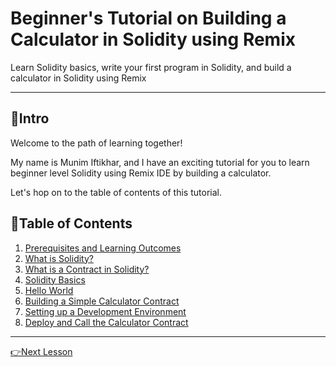 <h1>Beginner's Tutorial on Building a Calculator in Solidity using Remix</h1>
<p>Learn Solidity basics, write your first program in Solidity, and build a calculator in Solidity using Remix</p>

---

## :tulip:Intro

Welcome to the path of learning together!

My name is Munim Iftikhar, and I have an exciting tutorial for you to learn beginner level Solidity using Remix IDE by building a calculator.

Let's hop on to the table of contents of this tutorial.

## :seedling:Table of Contents

1. [Prerequisites and Learning Outcomes](https://github.com/MunimIftikhar/Beginner-s-Tutorial-on-Building-a-Calculator-in-Solidity-Using-Remix/edit/main/1.%20Prerequisites%20and%20Learning%20Outcomes.md)
2. [What is Solidity?](https://github.com/MunimIftikhar/Beginner-s-Tutorial-on-Building-a-Calculator-in-Solidity-Using-Remix/blob/main/2.%20What%20is%20Solidity.md)
3. [What is a Contract in Solidity?](https://github.com/MunimIftikhar/Beginner-s-Tutorial-on-Building-a-Calculator-in-Solidity-Using-Remix/blob/main/3.%20What%20is%20a%20Contract%20in%20Solidity.md)
4. [Solidity Basics](https://github.com/MunimIftikhar/Beginner-s-Tutorial-on-Building-a-Calculator-in-Solidity-Using-Remix/blob/main/4.%20Solidity%20Basics.md)
5. [Hello World](https://github.com/MunimIftikhar/Beginner-s-Tutorial-on-Building-a-Calculator-in-Solidity-Using-Remix/blob/main/5.%20Hello%20World.md)
6. [Building a Simple Calculator Contract](https://github.com/MunimIftikhar/Beginner-s-Tutorial-on-Building-a-Calculator-in-Solidity-Using-Remix/blob/main/6.%20Build%20a%20Simple%20Calculator%20Contract.md)
7. [Setting up a Development Environment](https://github.com/MunimIftikhar/Beginner-s-Tutorial-on-Building-a-Calculator-in-Solidity-Using-Remix/blob/main/7.%20Setting%20up%20a%20Development%20Environment.md)
8. [Deploy and Call the Calculator Contract](https://github.com/MunimIftikhar/Beginner-s-Tutorial-on-Building-a-Calculator-in-Solidity-Using-Remix/blob/main/8.%20Deploy%20and%20Call%20the%20Calculator%20Contract.md)

---
[👉Next Lesson](https://github.com/MunimIftikhar/Beginner-s-Tutorial-on-Building-a-Calculator-in-Solidity-Using-Remix/edit/main/1.%20Prerequisites%20and%20Learning%20Outcomes.md)

